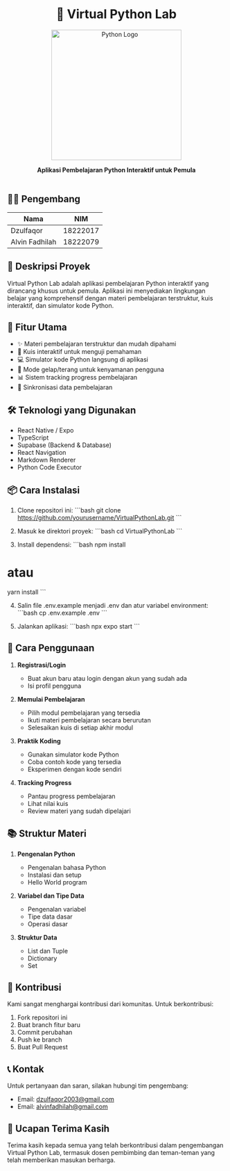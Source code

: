 <h1 align="center">🐍 Virtual Python Lab</h1>

<p align="center">
  <img src="https://www.python.org/static/community_logos/python-logo-generic.svg" alt="Python Logo" width="300"/>
</p>

<div align="center">
  <strong>Aplikasi Pembelajaran Python Interaktif untuk Pemula</strong>
</div>

<br />

## 👨‍💻 Pengembang

| Nama | NIM |
|------|-----|
| Dzulfaqor | 18222017 |
| Alvin Fadhilah | 18222079 |

## 📝 Deskripsi Proyek

Virtual Python Lab adalah aplikasi pembelajaran Python interaktif yang dirancang khusus untuk pemula. Aplikasi ini menyediakan lingkungan belajar yang komprehensif dengan materi pembelajaran terstruktur, kuis interaktif, dan simulator kode Python.

## 🎯 Fitur Utama

- ✨ Materi pembelajaran terstruktur dan mudah dipahami
- 📝 Kuis interaktif untuk menguji pemahaman
- 💻 Simulator kode Python langsung di aplikasi
- 🌙 Mode gelap/terang untuk kenyamanan pengguna
- 📊 Sistem tracking progress pembelajaran
- 🔄 Sinkronisasi data pembelajaran

## 🛠️ Teknologi yang Digunakan

- React Native / Expo
- TypeScript
- Supabase (Backend & Database)
- React Navigation
- Markdown Renderer
- Python Code Executor

## 📦 Cara Instalasi

1. Clone repositori ini:
\`\`\`bash
git clone https://github.com/yourusername/VirtualPythonLab.git
\`\`\`

2. Masuk ke direktori proyek:
\`\`\`bash
cd VirtualPythonLab
\`\`\`

3. Install dependensi:
\`\`\`bash
npm install
# atau
yarn install
\`\`\`

4. Salin file .env.example menjadi .env dan atur variabel environment:
\`\`\`bash
cp .env.example .env
\`\`\`

5. Jalankan aplikasi:
\`\`\`bash
npx expo start
\`\`\`

## 📱 Cara Penggunaan

1. **Registrasi/Login**
   - Buat akun baru atau login dengan akun yang sudah ada
   - Isi profil pengguna

2. **Memulai Pembelajaran**
   - Pilih modul pembelajaran yang tersedia
   - Ikuti materi pembelajaran secara berurutan
   - Selesaikan kuis di setiap akhir modul

3. **Praktik Koding**
   - Gunakan simulator kode Python
   - Coba contoh kode yang tersedia
   - Eksperimen dengan kode sendiri

4. **Tracking Progress**
   - Pantau progress pembelajaran
   - Lihat nilai kuis
   - Review materi yang sudah dipelajari

## 📚 Struktur Materi

1. **Pengenalan Python**
   - Pengenalan bahasa Python
   - Instalasi dan setup
   - Hello World program

2. **Variabel dan Tipe Data**
   - Pengenalan variabel
   - Tipe data dasar
   - Operasi dasar

3. **Struktur Data**
   - List dan Tuple
   - Dictionary
   - Set

## 🤝 Kontribusi

Kami sangat menghargai kontribusi dari komunitas. Untuk berkontribusi:

1. Fork repositori ini
2. Buat branch fitur baru
3. Commit perubahan
4. Push ke branch
5. Buat Pull Request

## 📞 Kontak

Untuk pertanyaan dan saran, silakan hubungi tim pengembang:
- Email: [dzulfaqor2003@gmail.com](mailto:dzulfaqor@gmail.com)
- Email: [alvinfadhilah@gmail.com](mailto:alvinfadhilah@gmail.com)

## 🙏 Ucapan Terima Kasih

Terima kasih kepada semua yang telah berkontribusi dalam pengembangan Virtual Python Lab, termasuk dosen pembimbing dan teman-teman yang telah memberikan masukan berharga. 